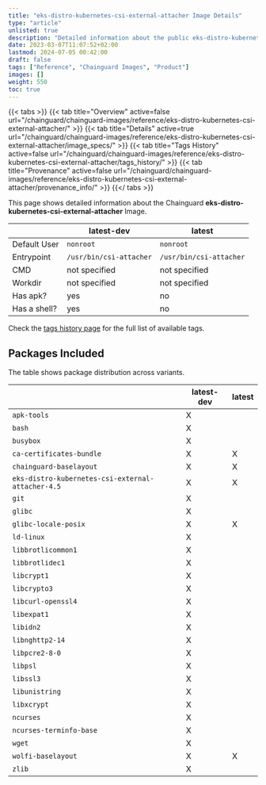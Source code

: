 ```yaml
---
title: "eks-distro-kubernetes-csi-external-attacher Image Details"
type: "article"
unlisted: true
description: "Detailed information about the public eks-distro-kubernetes-csi-external-attacher Chainguard Image."
date: 2023-03-07T11:07:52+02:00
lastmod: 2024-07-05 00:42:00
draft: false
tags: ["Reference", "Chainguard Images", "Product"]
images: []
weight: 550
toc: true
---
```


{{< tabs >}}
{{< tab title="Overview" active=false url="/chainguard/chainguard-images/reference/eks-distro-kubernetes-csi-external-attacher/" >}}
{{< tab title="Details" active=true url="/chainguard/chainguard-images/reference/eks-distro-kubernetes-csi-external-attacher/image_specs/" >}}
{{< tab title="Tags History" active=false url="/chainguard/chainguard-images/reference/eks-distro-kubernetes-csi-external-attacher/tags_history/" >}}
{{< tab title="Provenance" active=false url="/chainguard/chainguard-images/reference/eks-distro-kubernetes-csi-external-attacher/provenance_info/" >}}
{{</ tabs >}}

This page shows detailed information about the Chainguard **eks-distro-kubernetes-csi-external-attacher** Image.

|              | latest-dev              | latest                  |
|--------------|-------------------------|-------------------------|
| Default User | `nonroot`               | `nonroot`               |
| Entrypoint   | `/usr/bin/csi-attacher` | `/usr/bin/csi-attacher` |
| CMD          | not specified           | not specified           |
| Workdir      | not specified           | not specified           |
| Has apk?     | yes                     | no                      |
| Has a shell? | yes                     | no                      |

Check the [tags history page](/chainguard/chainguard-images/reference/eks-distro-kubernetes-csi-external-attacher/tags_history/) for the full list of available tags.

## Packages Included
The table shows package distribution across variants.

|                                                   | latest-dev | latest |
|---------------------------------------------------|------------|--------|
| `apk-tools`                                       | X          |        |
| `bash`                                            | X          |        |
| `busybox`                                         | X          |        |
| `ca-certificates-bundle`                          | X          | X      |
| `chainguard-baselayout`                           | X          | X      |
| `eks-distro-kubernetes-csi-external-attacher-4.5` | X          | X      |
| `git`                                             | X          |        |
| `glibc`                                           | X          |        |
| `glibc-locale-posix`                              | X          | X      |
| `ld-linux`                                        | X          |        |
| `libbrotlicommon1`                                | X          |        |
| `libbrotlidec1`                                   | X          |        |
| `libcrypt1`                                       | X          |        |
| `libcrypto3`                                      | X          |        |
| `libcurl-openssl4`                                | X          |        |
| `libexpat1`                                       | X          |        |
| `libidn2`                                         | X          |        |
| `libnghttp2-14`                                   | X          |        |
| `libpcre2-8-0`                                    | X          |        |
| `libpsl`                                          | X          |        |
| `libssl3`                                         | X          |        |
| `libunistring`                                    | X          |        |
| `libxcrypt`                                       | X          |        |
| `ncurses`                                         | X          |        |
| `ncurses-terminfo-base`                           | X          |        |
| `wget`                                            | X          |        |
| `wolfi-baselayout`                                | X          | X      |
| `zlib`                                            | X          |        |

